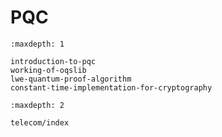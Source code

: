 # PQC

```{toctree}
:maxdepth: 1

introduction-to-pqc
working-of-oqslib
lwe-quantum-proof-algorithm
constant-time-implementation-for-cryptography
```

```{toctree}
:maxdepth: 2

telecom/index
```
